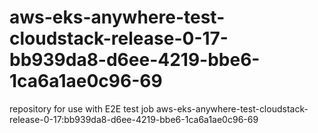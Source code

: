 # aws-eks-anywhere-test-cloudstack-release-0-17-bb939da8-d6ee-4219-bbe6-1ca6a1ae0c96-69
repository for use with E2E test job aws-eks-anywhere-test-cloudstack-release-0-17:bb939da8-d6ee-4219-bbe6-1ca6a1ae0c96-69
